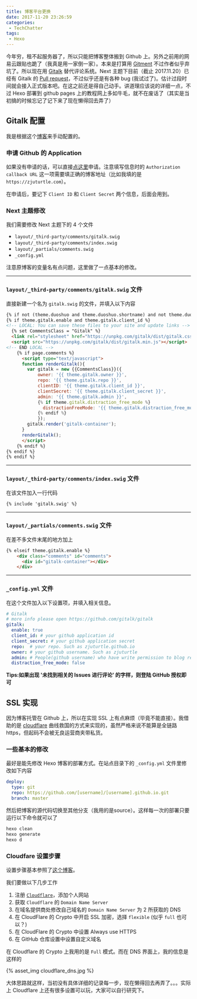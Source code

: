 ```yaml
---
title: 博客平台更换
date: 2017-11-20 23:26:59
categories:
 - TechChatter
tags:
 - Hexo
---
```


今年穷，租不起服务器了，所以只能把博客整体搬到 Github 上。另外之前用的网易云跟贴也跪了（我真是用一家倒一家）。本来是打算用 [Gitment](https://imsun.github.io/gitment/) 不过作者似乎弃坑了。所以现在用 [Gitalk](https://gitalk.github.io/) 替代评论系统。Next 主题下目前（截止 2017.11.20）已经有 Gitalk 的 [Pull request](https://github.com/iissnan/hexo-theme-next/pull/1814)，不过似乎还是有各种 bug (我试过了)。估计过段时间就会接入正式版本吧。在这之前还是得自己动手。讲道理应该说的详细一点，不过 Hexo 部署到 github pages 上的教程网上多如牛毛，就不在废话了（其实是当初搞的时候忘记了记下来了现在懒得回去弄了）

<!--more-->

## Gitalk 配置

我是根据这个[博客](http://www.whtis.com/2017/10/19/%E7%BB%99hexo%E5%8D%9A%E5%AE%A2nexT%E4%B8%BB%E9%A2%98%E6%B7%BB%E5%8A%A0Gitalk%E8%AF%84%E8%AE%BA%E7%B3%BB%E7%BB%9F/)来手动配置的。

### 申请 Github 的 Application

如果没有申请的话，可以直接[点这里](https://github.com/settings/applications/new)申请。注意填写信息时的 `Authorization callback URL` 这一项需要填正确的博客地址（比如我填的是 `https://zjuturtle.com`）。

在申请后，要记下 `Client ID` 和 `Client Secret` 两个信息，后面会用到。

### Next 主题修改

我们需要修改 Next 主题下的 4 个文件 

* `layout/_third-party/comments/gitalk.swig`
* `layout/_third-party/comments/index.swig`
* `layout/_partials/comments.swig`
* `_config.yml`

注意原博客的变量名有点问题，这里做了一点基本的修改。

-------

### `layout/_third-party/comments/gitalk.swig` 文件

直接新建一个名为 `gitalk.swig` 的文件，并填入以下内容

~~~html
{% if not (theme.duoshuo and theme.duoshuo.shortname) and not theme.duoshuo_shortname %}
{% if theme.gitalk.enable and theme.gitalk.client_id %}
<!-- LOCAL: You can save these files to your site and update links -->
  {% set CommentsClass = "Gitalk" %}
  <link rel="stylesheet" href="https://unpkg.com/gitalk/dist/gitalk.css">
  <script src="https://unpkg.com/gitalk/dist/gitalk.min.js"></script>
<!-- END LOCAL -->
    {% if page.comments %}
      <script type="text/javascript">
      function renderGitalk(){
        var gitalk = new {{CommentsClass}}({
            owner: '{{ theme.gitalk.owner }}',
            repo: '{{ theme.gitalk.repo }}',
            clientID: '{{ theme.gitalk.client_id }}',
            clientSecret: '{{ theme.gitalk.client_secret }}',
            admin: '{{ theme.gitalk.admin }}',
            {% if theme.gitalk.distraction_free_mode %}
              distractionFreeMode: '{{ theme.gitalk.distraction_free_mode }}'
            {% endif %}
            });
        gitalk.render('gitalk-container');
      }
      renderGitalk();
      </script>
    {% endif %}
{% endif %}
{% endif %}
~~~

-------


### `layout/_third-party/comments/index.swig` 文件

在该文件加入一行代码

~~~html
{% include 'gitalk.swig' %}
~~~


-------


### `layout/_partials/comments.swig` 文件

在差不多文件末尾的地方加上

~~~html
{% elseif theme.gitalk.enable %}
    <div class="comments" id="comments">
      <div id="gitalk-container"></div>
    </div>
~~~

-------

### `_config.yml` 文件

在这个文件加入以下设置项，并填入相关信息。

~~~yml
# Gitalk
# more info please open https://github.com/gitalk/gitalk
gitalk:
  enable: true
  client_id: # your github application id
  client_secret: # your github application secret
  repo:  # your repo. Such as zjuturtle.github.io
  owner: # your github username. Such as zjuturtle
  admin: # People(github username) who have write permission to blog repo. Use commas to separate. 
  distraction_free_mode: false
~~~

__Tips:如果出现 '未找到相关的 Issues 进行评论' 的字样，则登陆 GitHub 授权即可__

## SSL 实现

因为博客托管在 Github 上，所以在实现 SSL 上有点麻烦（毕竟不能直接）。我借助的是 [cloudflare](https://www.cloudflare.com/) 曲线救国的方式来实现的，虽然严格来说不能算是全链路 https，但起码不会被无良运营商夹带私货。

### 一些基本的修改

最好是能先修改 Hexo 博客的部署方式。在站点目录下的 `_config.yml` 文件里修改如下内容

~~~yml
deploy:
  type: git
  repo: https://github.com/[username]/[username].github.io.git
  branch: master
~~~

然后把博客的源代码切换至其他分支（我用的是source）。这样每一次的部署只要运行以下命令就可以了

~~~bash
hexo clean
hexo generate
hexo d
~~~

### Cloudfare 设置步骤

设置步骤基本参照了[这个博客](https://g2ex.github.io/2015/10/14/Hexo-with-SSL-Hosted-on-Github-Page/)。

我们要做以下几步工作

1. 注册 [`Cloudflare`](https://www.cloudflare.com)，添加个人网站
2. 获取 `Cloudflare` 的 `Domain Name Server`
3. 在域名提供商处修改自己域名的 `Domain Name Server` 为 2 所获取的 DNS
4. 在 CloudFlare 的 Crypto 中开启 SSL 加密，选择 `flexible` (似乎 `full` 也可以？)
5. 在 CloudFlare 的 Crypto 中设置 Always use HTTPS
6. 在 GitHub 仓库设置中设置自定义域名

在 Cloudflare 的 Crypto 上我用的是 `Full` 模式。而在 DNS 界面上，我的信息是这样的

{% asset_img cloudflare_dns.jpg %}


大体思路就这样，当初没有具体详细的记录每一步，现在懒得回去再弄了。。。实际上 Cloudflare 上还有很多设置可以玩，大家可以自行研究下。




